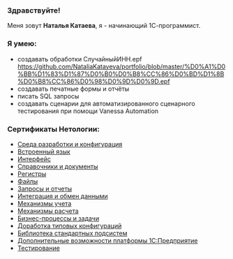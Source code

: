 ### Здравствуйте!

Меня зовут **Наталья Катаева**, я - начинающий 1С-программист.

### Я умею:
* создавать обработки СлучайныйИНН.epf https://github.com/NataliaKatayeva/portfolio/blob/master/%D0%A1%D0%BB%D1%83%D1%87%D0%B0%D0%B8%CC%86%D0%BD%D1%8B%D0%B8%CC%86%D0%98%D0%9D%D0%9D.epf
* создавать печатные формы и отчёты
* писать SQL запросы
* создавать сценарии для автоматизированного сценарного тестирования при помощи Vanessa Automation

### Сертификаты Нетологии:
* [Среда разработки и конфигурация](https://netology.ru/backend/api/user/programs/37480/pdf_certificate)
* [Встроенный язык](https://netology.ru/backend/api/user/programs/37484/pdf_certificate)
* [Интерфейс](https://netology.ru/backend/api/user/programs/40101/pdf_certificate)
* [Справочники и документы](https://netology.ru/backend/api/user/programs/41790/pdf_certificate)
* [Регистры](https://netology.ru/backend/api/user/programs/41794/pdf_certificate)
* [Файлы](https://netology.ru/backend/api/user/programs/41797/pdf_certificate)
* [Запросы и отчеты](https://netology.ru/backend/api/user/programs/44802/pdf_certificate)
* [Интеграция и обмен данными](https://netology.ru/backend/api/user/programs/44806/pdf_certificate)
* [Механизмы учета](https://netology.ru/backend/api/user/programs/44810/pdf_certificate)
* [Механизмы расчета](https://netology.ru/backend/api/user/programs/47758/pdf_certificate)
* [Бизнес-процессы и задачи](https://netology.ru/backend/api/user/programs/47762/pdf_certificate)
* [Доработка типовых конфигураций](https://netology.ru/backend/api/user/programs/47778/pdf_certificate)
* [Библиотека стандартных подсистем](https://netology.ru/backend/api/user/programs/47782/pdf_certificate)
* [Дополнительные возможности платформы 1С:Предприятие](https://netology.ru/backend/api/user/programs/47786/pdf_certificate)
* [Тестирование](https://netology.ru/backend/api/user/programs/51599/pdf_certificate) 
